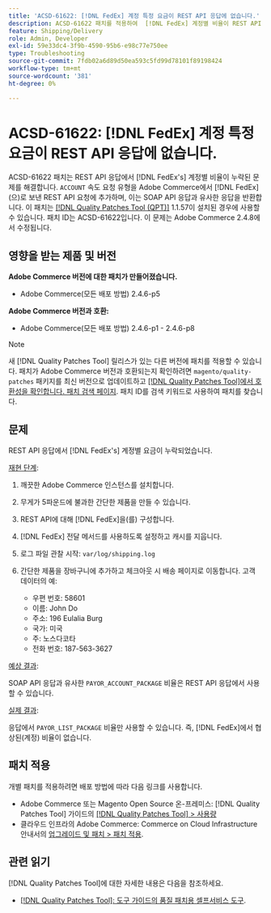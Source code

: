 ```yaml
---
title: 'ACSD-61622: [!DNL FedEx] 계정 특정 요금이 REST API 응답에 없습니다.'
description: ACSD-61622 패치를 적용하여  [!DNL FedEx] 계정별 비율이 REST API 응답에서 누락된 Adobe Commerce 문제를 해결합니다.
feature: Shipping/Delivery
role: Admin, Developer
exl-id: 59e33dc4-3f9b-4590-95b6-e98c77e750ee
type: Troubleshooting
source-git-commit: 7fdb02a6d89d50ea593c5fd99d78101f89198424
workflow-type: tm+mt
source-wordcount: '381'
ht-degree: 0%

---
```


# ACSD-61622: [!DNL FedEx] 계정 특정 요금이 REST API 응답에 없습니다.

ACSD-61622 패치는 REST API 응답에서 [!DNL FedEx's] 계정별 비율이 누락된 문제를 해결합니다. `ACCOUNT` 속도 요청 유형을 Adobe Commerce에서 [!DNL FedEx]&#x200B;(으)로 보낸 REST API 요청에 추가하며, 이는 SOAP API 응답과 유사한 응답을 반환합니다. 이 패치는 [[!DNL Quality Patches Tool (QPT)]](/help/tools/quality-patches-tool/quality-patches-tool-to-self-serve-quality-patches.md) 1.1.57이 설치된 경우에 사용할 수 있습니다. 패치 ID는 ACSD-61622입니다. 이 문제는 Adobe Commerce 2.4.8에서 수정됩니다.

## 영향을 받는 제품 및 버전

**Adobe Commerce 버전에 대한 패치가 만들어졌습니다.**

* Adobe Commerce(모든 배포 방법) 2.4.6-p5

**Adobe Commerce 버전과 호환:**

* Adobe Commerce(모든 배포 방법) 2.4.6-p1 - 2.4.6-p8

>[!NOTE]
>
>새 [!DNL Quality Patches Tool] 릴리스가 있는 다른 버전에 패치를 적용할 수 있습니다. 패치가 Adobe Commerce 버전과 호환되는지 확인하려면 `magento/quality-patches` 패키지를 최신 버전으로 업데이트하고 [[!DNL Quality Patches Tool]에서 호환성을 확인합니다. 패치 검색 페이지](https://experienceleague.adobe.com/tools/commerce-quality-patches/index.html?lang=ko). 패치 ID를 검색 키워드로 사용하여 패치를 찾습니다.

## 문제

REST API 응답에서 [!DNL FedEx's] 계정별 요금이 누락되었습니다.

<u>재현 단계</u>:

1. 깨끗한 Adobe Commerce 인스턴스를 설치합니다.
1. 무게가 5파운드에 불과한 간단한 제품을 만들 수 있습니다.
1. REST API에 대해 [!DNL FedEx]을(를) 구성합니다.
1. [!DNL FedEx] 전달 메서드를 사용하도록 설정하고 캐시를 지웁니다.
1. 로그 파일 관찰 시작: `var/log/shipping.log`
1. 간단한 제품을 장바구니에 추가하고 체크아웃 시 배송 페이지로 이동합니다. 고객 데이터의 예:

   * 우편 번호: 58601
   * 이름: John Do
   * 주소: 196 Eulalia Burg
   * 국가: 미국
   * 주: 노스다코타
   * 전화 번호: 187-563-3627

<u>예상 결과</u>:

SOAP API 응답과 유사한 `PAYOR_ACCOUNT_PACKAGE` 비율은 REST API 응답에서 사용할 수 있습니다.

<u>실제 결과</u>:

응답에서 `PAYOR_LIST_PACKAGE` 비율만 사용할 수 있습니다. 즉, [!DNL FedEx]에서 협상된(계정) 비율이 없습니다.

## 패치 적용

개별 패치를 적용하려면 배포 방법에 따라 다음 링크를 사용합니다.

* Adobe Commerce 또는 Magento Open Source 온-프레미스: [!DNL Quality Patches Tool] 가이드의 [[!DNL Quality Patches Tool] > 사용량](/help/tools/quality-patches-tool/usage.md)
* 클라우드 인프라의 Adobe Commerce: Commerce on Cloud Infrastructure 안내서의 [업그레이드 및 패치 > 패치 적용](https://experienceleague.adobe.com/docs/commerce-cloud-service/user-guide/develop/upgrade/apply-patches.html?lang=ko).

## 관련 읽기

[!DNL Quality Patches Tool]에 대한 자세한 내용은 다음을 참조하세요.

* [[!DNL Quality Patches Tool]: 도구 가이드의 품질 패치용 셀프서비스 도구](/help/tools/quality-patches-tool/quality-patches-tool-to-self-serve-quality-patches.md).
